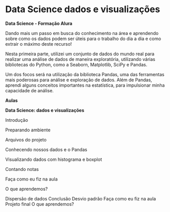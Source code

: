 # Data Science dados e visualizações
**Data Science - Formação Alura**

Dando mais um passo em busca do conhecimento na área e aprendendo sobre como os dados podem ser úteis para o trabalho do dia a dia e como extrair o máximo deste recurso!

Nesta primeira parte, utilizei um conjunto de dados do mundo real para realizar uma análise de dados de maneira exploratória, utilizando várias bibliotecas do Python, como a Seaborn, Matplotlib, SciPy e Pandas.

Um dos focos será na utilização da biblioteca Pandas, uma das ferramentas mais poderosas para análise e exploração de dados. Além de Pandas, aprendi alguns conceitos importantes na estatística, para impulsionar minha capacidade de análise.

**Aulas**

**Data Science: dados e visualizações**

Introdução

Preparando ambiente

Arquivos do projeto

Conhecendo nossos dados e o Pandas

Visualizando dados com histograma e boxplot

Contando notas

Faça como eu fiz na aula

O que aprendemos?


Dispersão de dados
Conclusão
Desvio padrão
Faça como eu fiz na aula
Projeto final
O que aprendemos?
